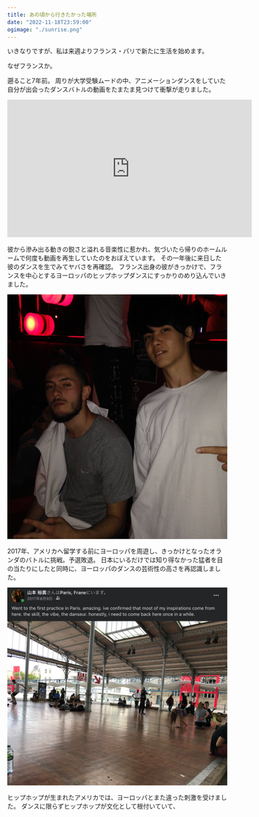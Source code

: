 ```yaml
---
title: あの頃から行きたかった場所
date: "2022-11-18T23:59:00"
ogimage: "./sunrise.png"
---
```


いきなりですが、私は来週よりフランス・パリで新たに生活を始めます。

なぜフランスか。

遡ること7年前。
周りが大学受験ムードの中、アニメーションダンスをしていた自分が出会ったダンスバトルの動画をたまたま見つけて衝撃が走りました。

<iframe width="560" height="315" src="https://www.youtube.com/watch?v=928or5ET2Tc" title="Waydi vs Kefton" frameborder="0" allow="accelerometer; autoplay; clipboard-write; encrypted-media; gyroscope; picture-in-picture" allowfullscreen></iframe>

彼から滲み出る動きの鋭さと溢れる音楽性に惹かれ、気づいたら帰りのホームルームで何度も動画を再生していたのをおぼえています。
その一年後に来日した彼のダンスを生でみてヤバさを再確認。
フランス出身の彼がきっかけで、フランスを中心とするヨーロッパのヒップホップダンスにすっかりのめり込んでいきました。

![WDC 2016 with Waydi](./waydi2016.png)

2017年、アメリカへ留学する前にヨーロッパを周遊し、きっかけとなったオランダのバトルに挑戦。予選敗退。
日本にいるだけでは知り得なかった猛者を目の当たりにしたと同時に、ヨーロッパのダンスの芸術性の高さを再認識しました。

![Paris in 2017](./paris2017.png)

ヒップホップが生まれたアメリカでは、ヨーロッパとまた違った刺激を受けました。
ダンスに限らずヒップホップが文化として根付いていて、